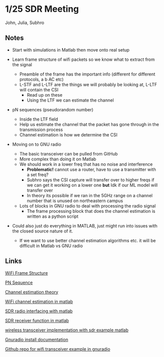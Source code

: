 # 1/25 SDR Meeting

John, Julia, Subhro

## Notes

- Start with simulations in Matlab then move onto real setup

- Learn frame structure of wifi packets so we know what to extract from the signal
  - Preamble of the frame has the important info (different for different protocols, a b AC etc)
  - L-STF and L-LTF are the things we will probably be looking at, L-LTF will contain the CSI
    - Read up on these
    - Using the LTF we can estimate the channel
- pN sequences (pseudorandom number)
    - Inside the LTF field
    - Help us estimate the channel that the packet has gone through in the transmission process
    - Channel estimation is how we determine the CSI
- Moving on to GNU radio
    - The basic transceiver can be pulled from GitHub
    - More complex than doing it on Matlab
    - We should work in a lower freq that has no noise and interference
        - **Problematic!** cannot use a router, have to use a transmitter with a set freq?
        - Subhro says the CSI capture will transfer over to higher freqs if we can get it working on a lower one **but** Idk if our ML model will transfer over
        - In theory its possible if we ran in the 5GHz range on a channel number that is unused on northeastern campus
    - Lots of blocks in GNU radio to deal with processing the radio signal
        - The frame processing block that does the channel estimation is written as a  python script
- Could also just do everything in MATLAB, just might run into issues with the closed source nature of it.
    - If we want to use better channel estimation algorithms etc. it will be difficult in Matlab vs GNU radio

## Links

[WiFi Frame Structure](https://www.mathworks.com/help/wlan/gs/wlan-ppdu-structure.html)

[PN Sequence](https://www.mathworks.com/help/comm/ref/comm.pnsequence-system-object.html)
 
[Channel estimation theory](https://www.eurasip.org/Proceedings/Ext/WSA2009/manuscripts/7723.pdf)

[WiFi channel estimation in matlab](https://www.mathworks.com/help/wlan/ref/wlanvhtltfchannelestimate.html)

[SDR radio interfacing with matlab](https://www.mathworks.com/discovery/sdr.html)

[SDR receiver function in matlab](https://www.mathworks.com/help/supportpkg/usrpradio/ug/comm.sdrureceiver-system-object.html)

[wireless transceiver implementation with sdr example matlab](https://www.mathworks.com/content/dam/mathworks/white-paper/wireless-transceiver-hardware-implementation-application-note.pdf)

[Gnuradio install documentation](https://kb.ettus.com/Building_and_Installing_the_USRP_Open-Source_Toolchain_(UHD_and_GNU_Radio)_on_Linux)

[Github repo for wifi transceiver example in gnuradio](https://github.com/bastibl/gr-ieee802-11)
